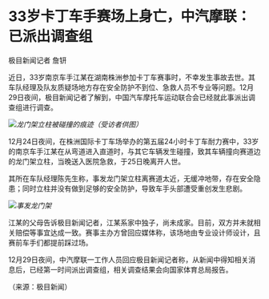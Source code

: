 # 33岁卡丁车手赛场上身亡，中汽摩联：已派出调查组

极目新闻记者 詹钘

近日，33岁南京车手江某在湖南株洲参加卡丁车赛事时，不幸发生事故去世。其车队经理及队友质疑场地方存在安全防护不到位、急救人员不专业等问题。12月29日夜间，极目新闻记者了解到，中国汽车摩托车运动联合会已经就此事派出调查组进行调查。

![](https://inews.gtimg.com/newsapp_bt/0/15583401114/1000)_龙门架立柱被碰撞的痕迹（受访者供图）_

12月24日夜间，在株洲国际卡丁车场举办的第五届24小时卡丁车耐力赛中，33岁的南京车手江某在从弯道进入直道时，与其它车辆发生碰撞，致其车辆撞向赛道边的龙门架立柱，当晚送入医院急救，于25日晚离开人世。

其所在车队经理陈先生称，事发龙门架立柱离赛道太近，无缓冲地带，存在安全隐患；同时立柱并没有做到足够的安全防护，导致车手头部遭受重创发生悲剧。

![](https://inews.gtimg.com/newsapp_bt/0/15583401118/1000)_事发龙门架_

江某的父母告诉极目新闻记者，江某系家中独子，尚未成家。目前，双方并未就相关赔偿等事宜达成一致。赛事主办方曾回应媒体称，该场地由专业设计师设计，且赛前车手们都提前踩过场。

12月29日夜间，中汽摩联一工作人员回应极目新闻记者称，从新闻中得知相关消息后，已经第一时间派出调查组，相关调查结果会向国家体育总局报告。

（来源：极目新闻）

